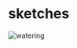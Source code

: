 # sketches
![watering](https://github.com/EdMasterNava/sketches/assets/7928689/fc7b5806-f5b1-44b8-b739-7986a87199eb)
